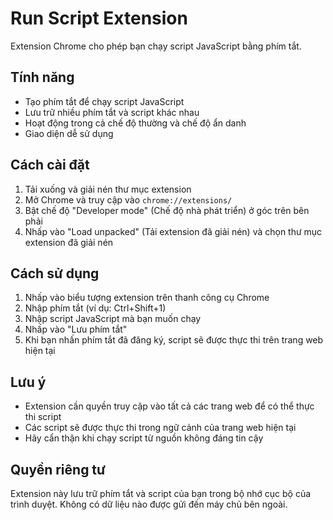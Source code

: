 # Run Script Extension

Extension Chrome cho phép bạn chạy script JavaScript bằng phím tắt.

## Tính năng

- Tạo phím tắt để chạy script JavaScript
- Lưu trữ nhiều phím tắt và script khác nhau
- Hoạt động trong cả chế độ thường và chế độ ẩn danh
- Giao diện dễ sử dụng

## Cách cài đặt

1. Tải xuống và giải nén thư mục extension
2. Mở Chrome và truy cập vào `chrome://extensions/`
3. Bật chế độ "Developer mode" (Chế độ nhà phát triển) ở góc trên bên phải
4. Nhấp vào "Load unpacked" (Tải extension đã giải nén) và chọn thư mục extension đã giải nén

## Cách sử dụng

1. Nhấp vào biểu tượng extension trên thanh công cụ Chrome
2. Nhập phím tắt (ví dụ: Ctrl+Shift+1)
3. Nhập script JavaScript mà bạn muốn chạy
4. Nhấp vào "Lưu phím tắt"
5. Khi bạn nhấn phím tắt đã đăng ký, script sẽ được thực thi trên trang web hiện tại

## Lưu ý

- Extension cần quyền truy cập vào tất cả các trang web để có thể thực thi script
- Các script sẽ được thực thi trong ngữ cảnh của trang web hiện tại
- Hãy cẩn thận khi chạy script từ nguồn không đáng tin cậy

## Quyền riêng tư

Extension này lưu trữ phím tắt và script của bạn trong bộ nhớ cục bộ của trình duyệt. Không có dữ liệu nào được gửi đến máy chủ bên ngoài. 